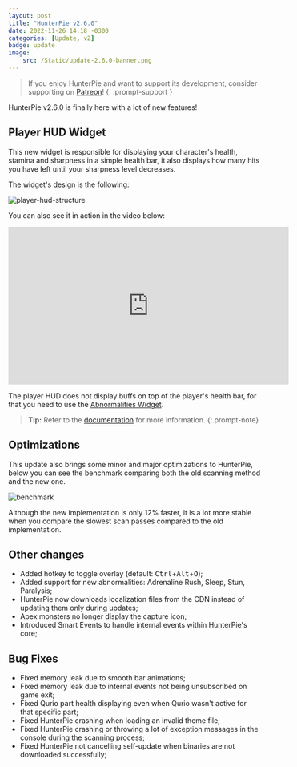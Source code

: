 ```yaml
---
layout: post
title: "HunterPie v2.6.0"
date: 2022-11-26 14:18 -0300
categories: [Update, v2]
badge: update
image:
    src: /Static/update-2.6.0-banner.png
---
```


> If you enjoy HunterPie and want to support its development, consider supporting on [Patreon](https://www.patreon.com/HunterPie)!
{: .prompt-support }

HunterPie v2.6.0 is finally here with a lot of new features!

## <ion-icon name="person-sharp"></ion-icon> Player HUD Widget

This new widget is responsible for displaying your character's health, stamina and sharpness in a simple health bar, it also displays how many hits you have left until your sharpness level decreases.

The widget's design is the following:

![player-hud-structure](/Static/player-hud-structure.png)

You can also see it in action in the video below:

<iframe width="560" height="315" src="https://www.youtube.com/embed/kpGnbpHw2Pg" title="YouTube video player" frameborder="0" allow="accelerometer; autoplay; clipboard-write; encrypted-media; gyroscope; picture-in-picture" allowfullscreen></iframe>

The player HUD does not display buffs on top of the player's health bar, for that you need to use the [Abnormalities Widget](/posts/abnormality-tray-widget).

> **Tip:** Refer to the [documentation](/posts/player-hud-widget) for more information.
{:.prompt-note}

## <ion-icon name="hardware-chip-sharp"></ion-icon> Optimizations

This update also brings some minor and major optimizations to HunterPie, below you can see the benchmark comparing both the old scanning method and the new one.

![benchmark](/Static/scan-benchmark-cache.png)

Although the new implementation is only 12% faster, it is a lot more stable when you compare the slowest scan passes compared to the old implementation.

## <ion-icon name="ellipsis-horizontal-sharp"></ion-icon> Other changes

- Added hotkey to toggle overlay (default: <kbd>Ctrl</kbd>+<kbd>Alt</kbd>+<kbd>O</kbd>);
- Added support for new abnormalities: Adrenaline Rush, Sleep, Stun, Paralysis;
- HunterPie now downloads localization files from the CDN instead of updating them only during updates;
- Apex monsters no longer display the capture icon;
- Introduced Smart Events to handle internal events within HunterPie's core;

## <ion-icon name="bug-sharp"></ion-icon> Bug Fixes

- Fixed memory leak due to smooth bar animations;
- Fixed memory leak due to internal events not being unsubscribed on game exit;
- Fixed Qurio part health displaying even when Qurio wasn't active for that specific part;
- Fixed HunterPie crashing when loading an invalid theme file;
- Fixed HunterPie crashing or throwing a lot of exception messages in the console during the scanning process;
- Fixed HunterPie not cancelling self-update when binaries are not downloaded successfully;